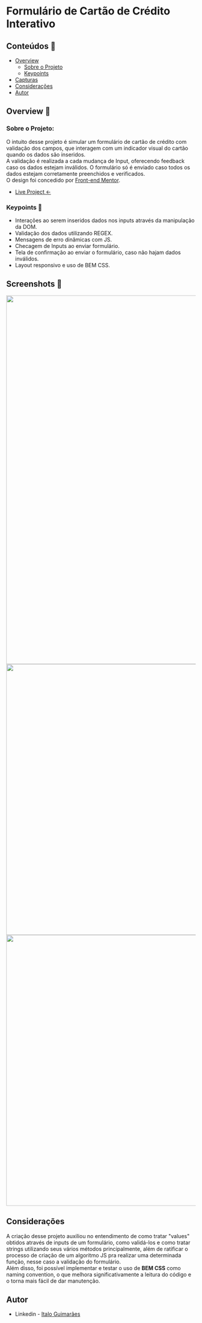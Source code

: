 # Formulário de Cartão de Crédito Interativo


## Conteúdos :pushpin:

- [Overview](#overview-monocle_face)
  - [Sobre o Projeto](#sobre-o-projeto)
  - [Keypoints](#keypoints-memo)
- [Capturas](#screenshots-camera_flash)
- [Considerações](#considerações)
- [Autor](#autor)

## Overview :monocle_face:

### Sobre o Projeto:

O intuito desse projeto é simular um formulário de cartão de crédito com validação dos campos, que interagem com um indicador visual do cartão quando os dados são inseridos.<br>
A validação é realizada a cada mudança de Input, oferecendo feedback caso os dados estejam inválidos. O formulário só é enviado caso todos os dados estejam corretamente preenchidos e verificados.
<br> O design foi concedido por [Front-end Mentor](https://www.frontendmentor.io/challenges/interactive-card-details-form-XpS8cKZDWw).<br>

- [Live Project <-](https://guimcard.netlify.app)

### Keypoints :memo:

- Interações ao serem inseridos dados nos inputs através da manipulação da DOM.
- Validação dos dados utilizando REGEX.
- Mensagens de erro dinâmicas com JS.
- Checagem de Inputs ao enviar formulário.
- Tela de confirmação ao enviar o formulário, caso não hajam dados inválidos.
- Layout responsivo e uso de BEM CSS.

## Screenshots :camera_flash:

<div>
  <img width="980em" src="https://user-images.githubusercontent.com/101853308/201554128-53e41499-794b-46e8-aa2d-083254bfc130.png"></img><br>
  <img width="720em" src="https://user-images.githubusercontent.com/101853308/200062589-d6ddcc24-7428-4644-9653-a9c49436e833.png"></img>
  <img width="720em" src="https://user-images.githubusercontent.com/101853308/200062729-53f32ef0-6429-4da6-b839-0e4c2085abb6.png"></img>
</div>

## Considerações

A criação desse projeto auxiliou no entendimento de como tratar "values" obtidos através de inputs de um formulário, como validá-los e como tratar strings utilizando seus vários métodos principalmente, além de ratificar o processo de criação de um algoritmo JS pra realizar uma determinada função, nesse caso a validação do formulário. <br>
Além disso, foi possível implementar e testar o uso de **BEM CSS** como naming convention, o que melhora significativamente a leitura do código e o torna mais fácil de dar manutenção.

## Autor
- Linkedin - [Italo Guimarães](https://www.linkedin.com/in/italo-guimaraes13/)
